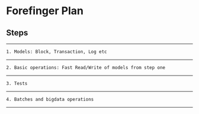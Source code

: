 # Forefinger Plan

## Steps

---

    1. Models: Block, Transaction, Log etc

---

    2. Basic operations: Fast Read/Write of models from step one 

---

    3. Tests

---

    4. Batches and bigdata operations

---